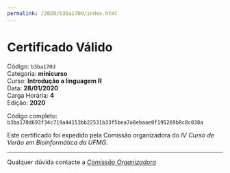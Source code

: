 ```yaml
---
permalink: /2020/b3ba170d/index.html
---
```


# Certificado Válido

Código: `b3ba170d`<br>
Categoria: **minicurso**<br>
Curso: **Introdução a linguagem R**<br>
Data: **28/01/2020**<br>
Carga Horária: **4**<br>
Edição: **2020**<br>


Código completo: `b3ba170d693f34c719a44153bb22531b33f5bea7a8ebaae8f195269b8c8c038a`


Este certificado foi expedido pela Comissão organizadora do *IV Curso de Verão em Bioinformática da UFMG*.

----

Qualquer dúvida contacte a [_Comissão Organizadora_](<mailto:cursobioinfoufmg@gmail.com$subject=[Certificados]>)

